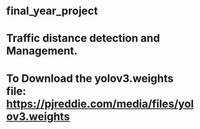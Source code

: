 # final_year_project
# Traffic distance detection and Management.
# To Download the yolov3.weights file: https://pjreddie.com/media/files/yolov3.weights

